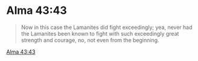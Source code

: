 # Alma 43:43

> Now in this case the Lamanites did fight exceedingly; yea, never had the Lamanites been known to fight with such exceedingly great strength and courage, no, not even from the beginning.

[Alma 43:43](https://www.churchofjesuschrist.org/study/scriptures/bofm/alma/43?lang=eng&id=p43#p43)


